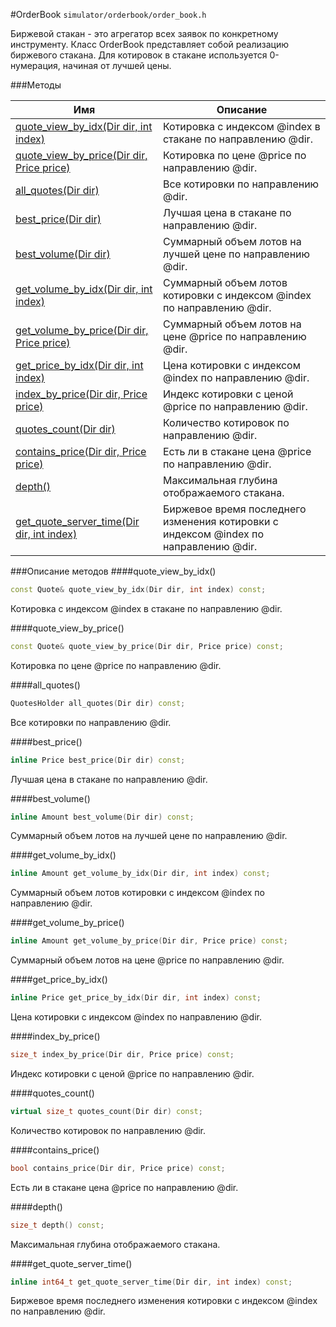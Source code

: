 #OrderBook
`simulator/orderbook/order_book.h`

Биржевой стакан - это агрегатор всех заявок по конкретному инструменту.
Класс OrderBook представляет собой реализацию биржевого стакана.
Для котировок в стакане используется 0-нумерация, начиная от лучшей цены.

###Методы

|Имя| Описание|
|------------------|--------------------|
|[quote_view_by_idx(Dir dir, int index)](#quote_view_by_idx)|Котировка с индексом @index в стакане по направлению @dir.|
|[quote_view_by_price(Dir dir, Price price)](#quote_view_by_price)|Котировка по цене @price по направлению @dir.|
|[all_quotes(Dir dir)](#all_quotes)|Все котировки по направлению @dir.|
|[best_price(Dir dir)](#best_price)|Лучшая цена в стакане по направлению @dir.|
|[best_volume(Dir dir)](#best_volume)|Суммарный объем лотов на лучшей цене по направлению @dir.|
|[get_volume_by_idx(Dir dir, int index)](#get_volume_by_idx)|Суммарный объем лотов котировки с индексом @index по направлению @dir.|
|[get_volume_by_price(Dir dir, Price price)](#get_volume_by_price)|Суммарный объем лотов на цене @price по направлению @dir.|
|[get_price_by_idx(Dir dir, int index)](#get_price_by_idx)|Цена котировки с индексом @index по направлению @dir.|
|[index_by_price(Dir dir, Price price)](#index_by_price)|Индекс котировки с ценой @price по направлению @dir.|
|[quotes_count(Dir dir)](#quotes_count)|Количество котировок по направлению @dir.|
|[contains_price(Dir dir, Price price)](#contains_price)|Есть ли в стакане цена @price по направлению @dir.|
|[depth()](#depth)|Максимальная глубина отображаемого стакана.|
|[get_quote_server_time(Dir dir, int index)](#get_quote_server_time)|Биржевое время последнего изменения котировки с индексом @index по направлению @dir.|

###Описание методов
<a id="quote_view_by_idx"></a>
####quote_view_by_idx()
```c++
const Quote& quote_view_by_idx(Dir dir, int index) const;
```
Котировка с индексом @index в стакане по направлению @dir.

<a id="quote_view_by_price"></a>
####quote_view_by_price()
```c++
const Quote& quote_view_by_price(Dir dir, Price price) const;
```
Котировка по цене @price по направлению @dir.

<a id="all_quotes"></a>
####all_quotes()
```c++
QuotesHolder all_quotes(Dir dir) const;
```
Все котировки по направлению @dir.

<a id="best_price"></a>
####best_price()
```c++
inline Price best_price(Dir dir) const;
```
Лучшая цена в стакане по направлению @dir.

<a id="best_volume"></a>
####best_volume()
```c++
inline Amount best_volume(Dir dir) const;
```
Суммарный объем лотов на лучшей цене по направлению @dir.

<a id="get_volume_by_idx"></a>
####get_volume_by_idx()
```c++
inline Amount get_volume_by_idx(Dir dir, int index) const;
```
Суммарный объем лотов котировки с индексом @index по направлению @dir.

<a id="get_volume_by_price"></a>
####get_volume_by_price()
```c++
inline Amount get_volume_by_price(Dir dir, Price price) const;
```
Суммарный объем лотов на цене @price по направлению @dir.

<a id="get_price_by_idx"></a>
####get_price_by_idx()
```c++
inline Price get_price_by_idx(Dir dir, int index) const;
```
Цена котировки с индексом @index по направлению @dir.

<a id="index_by_price"></a>
####index_by_price()
```c++
size_t index_by_price(Dir dir, Price price) const;
```
Индекс котировки с ценой @price по направлению @dir.

<a id="quotes_count"></a>
####quotes_count()
```c++
virtual size_t quotes_count(Dir dir) const;
```
Количество котировок по направлению @dir.

<a id="contains_price"></a>
####contains_price()
```c++
bool contains_price(Dir dir, Price price) const;
```
Есть ли в стакане цена @price по направлению @dir.

<a id="depth"></a>
####depth()
```c++
size_t depth() const;
```
Максимальная глубина отображаемого стакана.

<a id="get_quote_server_time"></a>
####get_quote_server_time()
```c++
inline int64_t get_quote_server_time(Dir dir, int index) const;
```
Биржевое время последнего изменения котировки с индексом @index по направлению @dir.


